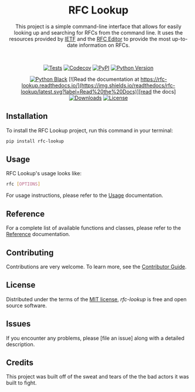 <div align="center">

# RFC Lookup

This project is a simple command-line interface that allows for easily looking
up and searching for RFCs from the command line. It uses the resources provided by [IETF](https://www.ietf.org/) and the [RFC Editor](https://www.rfc-editor.org/) to provide the most up-to-date information on RFCs.

<br />

[![Tests](https://github.com/xransum/rfc-lookup/workflows/Tests/badge.svg)][tests]
[![Codecov](https://codecov.io/gh/xransum/rfc-lookup/branch/main/graph/badge.svg)][codecov]
[![PyPI](https://img.shields.io/pypi/v/rfc-lookup.svg)][pypi_]
[![Python Version](https://img.shields.io/pypi/pyversions/rfc-lookup)][python version]

[![Python Black](https://img.shields.io/badge/code%20style-black-000000.svg?label=Style)](https://github.com/xransum/rfc-lookup)
[![Read the documentation at https://rfc-lookup.readthedocs.io/](https://img.shields.io/readthedocs/rfc-lookup/latest.svg?label=Read%20the%20Docs)][read the docs]
[![Downloads](https://pepy.tech/badge/rfc-lookup)](https://pepy.tech/project/rfc-lookup)
[![License](https://img.shields.io/pypi/l/rfc-lookup)][license]

</div>

## Installation

To install the RFC Lookup project, run this command in your terminal:

```bash
pip install rfc-lookup
```

## Usage

RFC Lookup's usage looks like:

```bash
rfc [OPTIONS]
```

For usage instructions, please refer to the [Usage][usage] documentation.

## Reference

For a complete list of available functions and classes, please refer to the [Reference][reference] documentation.

## Contributing

Contributions are very welcome. To learn more, see the [Contributor Guide][contributing].

## License

Distributed under the terms of the [MIT license][license], _rfc-lookup_ is
free and open source software.

## Issues

If you encounter any problems, please [file an issue] along with a detailed
description.

## Credits

This project was built off of the sweat and tears of the the bad actors it was
built to fight.

<!-- github-only -->

[pypi_]: https://pypi.org/project/rfc-lookup/
[python version]: https://pypi.org/project/rfc-lookup
[read the docs]: https://rfc-lookup.readthedocs.io/
[reference]: https://rfc-lookup.readthedocs.io/en/latest/reference/
[usage]: https://rfc-lookup.readthedocs.io/en/latest/
[tests]: https://github.com/xransum/rfc-lookup/actions?workflow=Tests
[codecov]: https://app.codecov.io/gh/xransum/rfc-lookup
[contributing]: ./CONTRIBUTING.md
[license]: ./LICENSE
